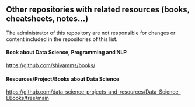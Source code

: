 ## Other repositories with related resources (books, cheatsheets, notes...)
The administrator of this repository are not responsible for changes or content included in the repositories of this list. 

#### Book about Data Science, Programming and NLP
https://github.com/shivamms/books/

#### Resources/Project/Books about Data Science 
https://github.com/data-science-projects-and-resources/Data-Science-EBooks/tree/main
